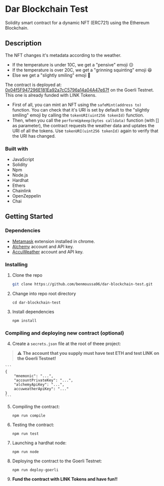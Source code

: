 # Dar Blockchain Test
Solidity smart contract for a dynamic NFT (ERC721) using the Ethereum Blockchain.

## Description

The NFT changes it's metadata according to the weather.
* If the temperature is under 10C, we get a "pensive" emoji 😔
* If the temperature is over 20C, we get a "grinning squinting" emoji 😆
* Else we get a "slightly smiling" emoji 🙂

The contract is deployed at: [0x04f5F947296E181Ea92a7cC5796a14a04A47e67f](https://goerli.etherscan.io/address/0x04f5F947296E181Ea92a7cC5796a14a04A47e67f) on the Goerli Testnet. This one is already funded with LINK Tokens.
* First of all, you can mint an NFT using the `safeMint(address to)` function. You can check that it's URI is set by default to the "slightly smiling" emoji by calling the `tokenURI(uint256 tokenId)` function.
* Then, when you call the `performUpkeep(bytes calldata)` function (with [] as parameter), the contract requests the weather data and uptates the URI of all the tokens. Use `tokenURI(uint256 tokenId)` again to verify that the URI has changed.

### Built with

* JavaScript
* Solidity
* Npm
* Node.js
* Hardhat
* Ethers
* Chainlink
* OpenZeppelin
* Chai

## Getting Started

### Dependencies

* [Metamask](https://metamask.io) extension installed in chrome.
* [Alchemy](https://alchemy.com) account and API key.
* [AccuWeather](https://developer.accuweather.com/) account and API key.

### Installing

1. Clone the repo

   ```sh
   git clone https://github.com/benmoussa96/dar-blockchain-test.git
   ```
2. Change into repo root directory

    ```
    cd dar-blockchain-test
    ```
3. Install dependencies

    ```
    npm install
    ```

### Compiling and deploying new contract (optional)

4. Create a `secrets.json` file at the root of theee project:
> :warning: **The account that you supply must have test ETH and test LINK on the Goerli Testnet!**

    ```
    {
        "mnemonic": "...",
        "accountPrivateKey": "...",
        "alchemyApiKey": "...",
        accuweatherApiKey": "..."
    }
    ```
5. Compiling the contract:

    ```
    npm run compile
    ```
6. Testing the contract:

    ```
    npm run test
    ```
7. Launching a hardhat node:

    ```
    npm run node
    ```
8. Deploying the contract to the Goerli Testnet:

    ```
    npm run deploy-goerli
    ```
9. **Fund the contract with LINK Tokens and have fun!!**